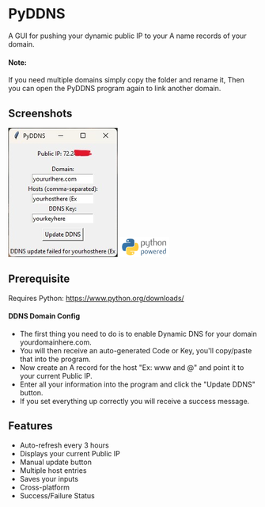 # PyDDNS
A GUI for pushing your dynamic public IP to your A name records of your domain.

#### Note: 
If you need multiple domains simply copy the folder and rename it, Then you can open the PyDDNS program again to link another domain.

## Screenshots
<img src="./screenshot.jpg">
<img src="./python-powered.png">

## Prerequisite 
Requires Python:
https://www.python.org/downloads/

#### DDNS Domain Config
- The first thing you need to do is to enable Dynamic DNS for your domain yourdomainhere.com.
- You will then receive an auto-generated Code or Key, you'll copy/paste that into the program.  
- Now create an A record for the host "Ex: www and @" and point it to your current Public IP.
- Enter all your information into the program and click the "Update DDNS" button.
- If you set everything up correctly you will receive a success message.

## Features
- Auto-refresh every 3 hours
- Displays your current Public IP
- Manual update button
- Multiple host entries
- Saves your inputs
- Cross-platform
- Success/Failure Status
